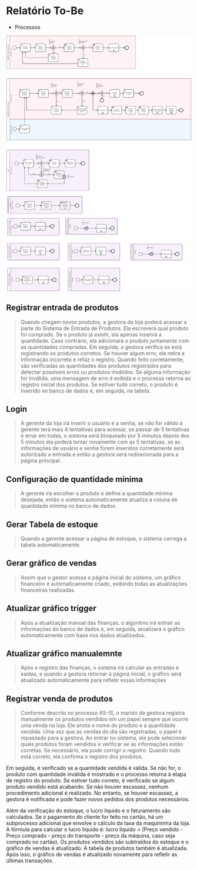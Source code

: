 # Relatório To-Be

- Processos

![Processos To-Be](images/To-Be.png)


##  Registrar entrada de produtos
> Quando chegam novos produtos, a gestora da loja poderá acessar a parte do Sistema de Entrada de Produtos. Ela escreverá qual produto foi comprado. Se o produto já existir, ela apenas inserirá a quantidade. Caso contrário, ela adicionará o produto juntamente com as quantidades compradas. Em seguida, a gestora verifica se está registrando os produtos corretos. Se houver algum erro, ela retira a informação incorreta e refaz o registro. Quando feito corretamente, são verificadas as quantidades dos produtos registrados para detectar possíveis erros ou produtos inválidos. Se alguma informação for inválida, uma mensagem de erro é exibida e o processo retorna ao registro inicial dos produtos. Se estiver tudo correto, o produto é inserido no banco de dados e, em seguida, na tabela.

## Login

> A gerente da loja irá inserir o usuário e a senha, se não for válido a gerente terá mais 4 tentativas para acessar, se passar de 5 tentativas e errar em todas, o sistema será bloqueado por 5 minutos depois dos 5 minutos ela poderá tentar novamente com as 5 tentativas, se as informações de usuário e senha forem inseridos corretamente será autorizado a entrada e então a gestora será redirecionada para a página principal.

## Configuração de quantidade mínima

> A gerente irá escolher o produto e define a quantidade mínima desejada, então o sistema automaticamente atualiza a coluna de quantidade mínima no banco de dados.

## Gerar Tabela de estoque

> Quando a gerente acessar a página de estoque, o sistema carrega a tabela automaticamente.

## Gerar gráfico de vendas
>Assim que o gestor acessa a página inicial do sistema, um gráfico financeiro é automaticamente criado, exibindo todas as atualizações financeiras realizadas.

## Atualizar gráfico trigger
>Após a atualização manual das finanças, o algoritmo irá extrair as informações do banco de dados e, em seguida, atualizará o gráfico automaticamente com base nos dados atualizados.

## Atualizar gráfico manualemnte
>Após o registro das finanças, o sistema irá calcular as entradas e saídas, e quando a gestora retornar à página inicial, o gráfico será atualizado automaticamente para refletir essas informações


## Registrar venda de produtos

> Conforme descrito no processo AS-IS, o marido da gestora registra manualmente os produtos vendidos em um papel sempre que ocorre uma venda na loja. Ele anota o nome do produto e a quantidade vendida. Uma vez que as vendas do dia são registradas, o papel é repassado para a gestora. Ao entrar no sistema, ela pode selecionar quais produtos foram vendidos e verificar se as informações estão corretas. Se necessário, ela pode corrigir o registro. Quando tudo está correto, ela confirma o registro dos produtos.

Em seguida, é verificado se a quantidade vendida é válida. Se não for, o produto com quantidade inválida é mostrado e o processo retorna à etapa de registro do produto. Se estiver tudo correto, é verificado se algum produto vendido está acabando. Se não houver escassez, nenhum procedimento adicional é realizado. No entanto, se houver escassez, a gestora é notificada e pode fazer novos pedidos dos produtos necessários.

Além da verificação do estoque, o lucro líquido e o faturamento são calculados. Se o pagamento do cliente for feito no cartão, há um subprocesso adicional que envolve o cálculo da taxa da maquininha da loja. A fórmula para calcular o lucro liquido é: lucro liquido = (Preço vendido - Preço comprado - preço do transporte - preço da máquina, caso seja comprado no cartão). Os produtos vendidos são subtraídos do estoque e o gráfico de vendas é atualizado. A tabela de produtos também é atualizada. Após isso, o gráfico de vendas é atualizado novamente para refletir as últimas transações.